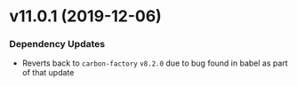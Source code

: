 # v11.0.1 (2019-12-06)
### Dependency Updates
* Reverts back to `carbon-factory` `v8.2.0` due to bug found in babel as part of that update


